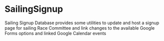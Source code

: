 # SailingSignup

Sailing Signup Database provides some utilities to update and host a signup page for sailing Race Committee and link changes to the available Google Forms options and linked Google Calendar events
